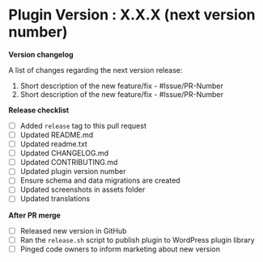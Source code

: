# Plugin Version : X.X.X (next version number)

**Version changelog**

A list of changes regarding the next version release:

1. Short description of the new feature/fix - #Issue/PR-Number
2. Short description of the new feature/fix - #Issue/PR-Number

**Release checklist**

- [ ] Added `release` tag to this pull request
- [ ] Updated README.md
- [ ] Updated readme.txt
- [ ] Updated CHANGELOG.md
- [ ] Updated CONTRIBUTING.md
- [ ] Updated plugin version number
- [ ] Ensure schema and data migrations are created
- [ ] Updated screenshots in assets folder
- [ ] Updated translations

**After PR merge**

- [ ] Released new version in GitHub
- [ ] Ran the `release.sh` script to publish plugin to WordPress plugin library
- [ ] Pinged code owners to inform marketing about new version
